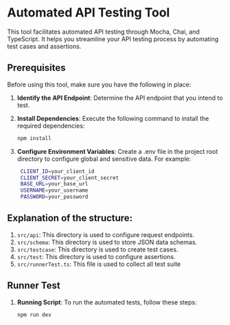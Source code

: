 # Automated API Testing Tool

This tool facilitates automated API testing through Mocha, Chai, and TypeScript. It helps you streamline your API testing process by automating test cases and assertions.

## Prerequisites

Before using this tool, make sure you have the following in place:

1. **Identify the API Endpoint**: Determine the API endpoint that you intend to test.

2. **Install Dependencies**: Execute the following command to install the required dependencies:
   ```sh
   npm install
3. **Configure Environment Variables**: Create a .env file in the project root directory to configure global and sensitive data. For example:
   ```sh
    CLIENT_ID=your_client_id
    CLIENT_SECRET=your_client_secret
    BASE_URL=your_base_url
    USERNAME=your_username
    PASSWORD=your_password

## Explanation of the structure:

1. `src/api`: This directory is used to configure request endpoints.
2. `src/schema`: This directory is used to store JSON data schemas.
3. `src/testcase`: This directory is used to create test cases.
4. `src/test`: This directory is used to configure assertions.
5. `src/runnerTest.ts`: This file is used to collect all test suite 

## Runner Test
1. **Running Script**: To run the automated tests, follow these steps: 
    ```sh
    npm run dev